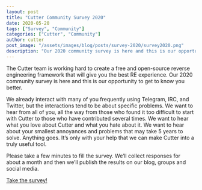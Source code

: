 ```yaml
---
layout: post
title: "Cutter Community Survey 2020"
date: 2020-05-20
tags: ["Survey", "Community"]
categories: ["Cutter", "Community"]
author: cutter
post_image: "/assets/images/blog/posts/survey-2020/survey2020.png"
description: "Our 2020 community survey is here and this is our opportunity to get to know you better."
---
```


<meta name="twitter:image:src" content="https://cutter.re/assets/images/blog/posts/survey-2020/survey2020.png">

<p>The Cutter team is working hard to create a free and open-source reverse engineering framework that will give you the best RE experience. Our 2020 community survey is here and this is our opportunity to get to know you better.</p>

<p>We already interact with many of you frequently using Telegram, IRC, and Twitter, but the interactions tend to be about specific problems. We want to hear from all of you, all the way from those who found it too difficult to start with Cutter to those who have contributed several times. We want to hear what you love about Cutter and what you hate about it. We want to hear about your smallest annoyances and problems that may take 5 years to solve. Anything goes. It’s only with your help that we can make Cutter into a truly useful tool.</p>

<p>Please take a few minutes to fill the survey. We’ll collect responses for about a month and then we’ll publish the results on our blog, groups and social media.</p>



<a href="https://forms.gle/rVwWVktbwZxbaPpF8" target="_blank" class="dwn-btn3 btn btn-primary"><span>Take the survey!</span></a>
<but>
